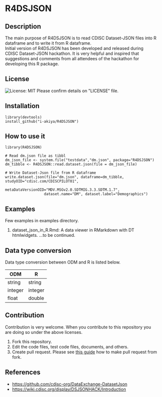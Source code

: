 # R4DSJSON

## Description
The main purpose of R4DSJSON is to read CDISC Dataset-JSON files into R dataframe and to write it from R dataframe.  
Initial version of R4DSJSON has been developed and released during CDISC Dataset-JSON hackathon. It is very helpful and inspired that suggestions and comments from all attendees of the hackathon for developing this R package.


## License
![License: MIT](https://img.shields.io/badge/License-MIT-blue.svg) 
Please confirm details on "LICENSE" file.


## Installation
```
library(devtools)  
install_github("i-akiya/R4DSJSON")
```

## How to use it
```
library(R4DSJSON)  

# Read dm.json file as tibbl
dm_json_file <- system.file("testdata","dm.json", package="R4DSJSON")
dm_tibble <- R4DSJSON::read.dataset.json(file = dm_json_file)

# Write Dataset-Json file from R dataframe
write.dataset.json(file="dm.json", dataframe=dm_tibble, studyOID="cdisc.com/CDISCPILOT01",
                  metaDataVersionOID="MDV.MSGv2.0.SDTMIG.3.3.SDTM.1.7",
                  dataset.name="DM", dataset.label="Demographics")
```

## Examples
Few examples in examples directory.

1. dataset_json_in_R.Rmd: A data viewer in RMarkdown with DT htmlwidgets.
...to be continued.


## Data type conversion
Data type conversion between ODM and R is listed below.

| ODM | R |
|--------|--------|
| string | string |
| integer | integer |
| float | double |

## Contribution

Contribution is very welcome. When you contribute to this repository you are doing so under the above licenses.

1. Fork this repository.
2. Edit the code files, test code files, documents, and others.
3. Create pull request. Please see [this guide](https://docs.github.com/en/pull-requests/collaborating-with-pull-requests/proposing-changes-to-your-work-with-pull-requests/creating-a-pull-request-from-a-fork) how to make pull request from fork.
  
## References
* https://github.com/cdisc-org/DataExchange-DatasetJson
* https://wiki.cdisc.org/display/DSJSONHACK/Introduction




